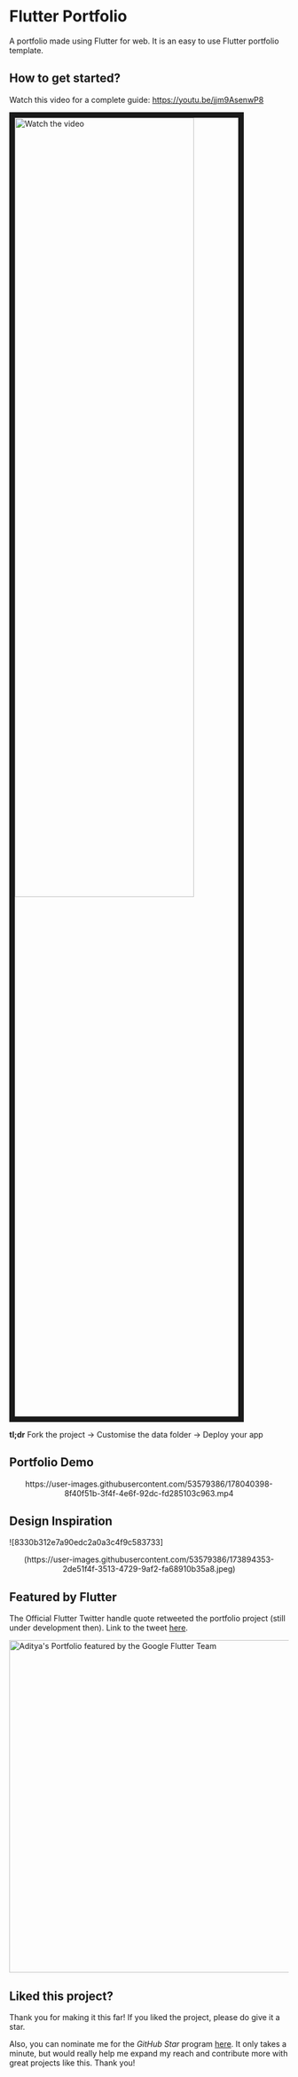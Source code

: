 # Flutter Portfolio

A portfolio made using Flutter for web. It is an easy to use Flutter portfolio template.

## How to get started?

Watch this video for a complete guide: https://youtu.be/jjm9AsenwP8

<a href="http://www.youtube.com/watch?feature=player_embedded&v=jjm9AsenwP8" target="_blank"></a>

<p align=''center><img src="http://img.youtube.com/vi/jjm9AsenwP8/mqdefault.jpg" alt="Watch the video" width="80%" height="60%" border="10" /></p>

**tl;dr**
Fork the project -> Customise the data folder -> Deploy your app

## Portfolio Demo

<p align='center'>
https://user-images.githubusercontent.com/53579386/178040398-8f40f51b-3f4f-4e6f-92dc-fd285103c963.mp4
</p>

## Design Inspiration

![8330b312e7a90edc2a0a3c4f9c583733]
<p align='center'>(https://user-images.githubusercontent.com/53579386/173894353-2de51f4f-3513-4729-9af2-fa68910b35a8.jpeg)</p>




## Featured by Flutter
The Official Flutter Twitter handle quote retweeted the portfolio project (still under development then). Link to the tweet [here](https://twitter.com/FlutterDev/status/1547324991095586818).

<p align =''center><img width="599" alt="Aditya's Portfolio featured by the Google Flutter Team" src="https://user-images.githubusercontent.com/53579386/216328354-ff78b058-1e46-4726-9762-4122edb95c8a.png"></p>


## Liked this project?
Thank you for making it this far! If you liked the project, please do give it a star.

Also, you can nominate me for the *GitHub Star* program [here](https://stars.github.com/nominate/). 
It only takes a minute, but would really help me expand my reach and contribute more with great projects like this. Thank you!
